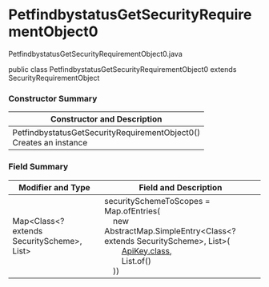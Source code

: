 # PetfindbystatusGetSecurityRequirementObject0
PetfindbystatusGetSecurityRequirementObject0.java

public class PetfindbystatusGetSecurityRequirementObject0
extends SecurityRequirementObject

### Constructor Summary
| Constructor and Description |
| --------------------------- |
| PetfindbystatusGetSecurityRequirementObject0()<br>Creates an instance |

### Field Summary
| Modifier and Type | Field and Description |
| ----------------- | --------------------- |
| Map<Class<? extends SecurityScheme>, List<String>> | securitySchemeToScopes = Map.ofEntries(<br>&nbsp;&nbsp;&nbsp;&nbsp;new AbstractMap.SimpleEntry<Class<? extends SecurityScheme>, List<String>>(<br>&nbsp;&nbsp;&nbsp;&nbsp;&nbsp;&nbsp;&nbsp;&nbsp;[ApiKey.class](../../../../components/securityschemes/ApiKey.md),<br>&nbsp;&nbsp;&nbsp;&nbsp;&nbsp;&nbsp;&nbsp;&nbsp;List.of()<br>&nbsp;&nbsp;&nbsp;&nbsp;)) |
